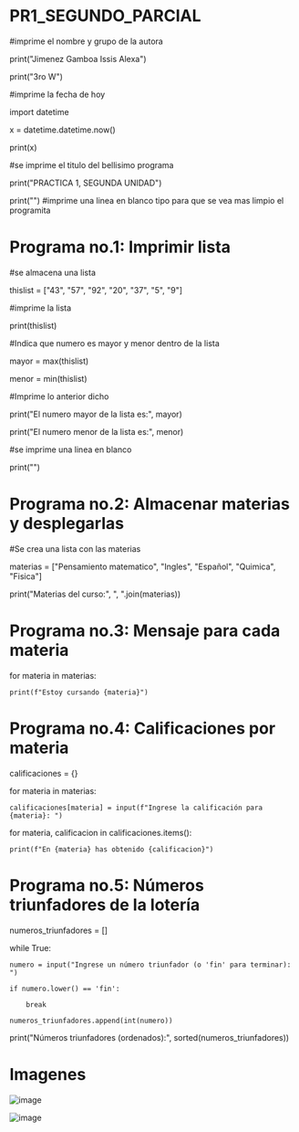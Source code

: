 # PR1_SEGUNDO_PARCIAL

#imprime el nombre y grupo de la autora

print("Jimenez Gamboa Issis Alexa")

print("3ro W")


#imprime la fecha de hoy

import datetime

x = datetime.datetime.now()

print(x)


#se imprime el titulo del bellisimo programa 

print("PRACTICA 1, SEGUNDA UNIDAD")

print("") #imprime una linea en blanco tipo para que se vea mas limpio el programita 

# Programa no.1: Imprimir lista 
#se almacena una lista 

thislist = ["43", "57", "92", "20", "37", "5", "9"]


#imprime la lista 

print(thislist)

#Indica que numero es mayor y menor dentro de la lista 

mayor = max(thislist)

menor = min(thislist)


#Imprime lo anterior dicho 

print("El numero mayor de la lista es:", mayor)

print("El numero menor de la lista es:", menor)


#se imprime una linea en blanco 

print("")


# Programa no.2: Almacenar materias y desplegarlas

#Se crea una lista con las materias

materias = ["Pensamiento matematico", "Ingles", "Español", "Quimica", "Fisica"]

print("Materias del curso:", ", ".join(materias))


# Programa no.3: Mensaje para cada materia

for materia in materias:

    print(f"Estoy cursando {materia}")


# Programa no.4: Calificaciones por materia

calificaciones = {}

for materia in materias:

    calificaciones[materia] = input(f"Ingrese la calificación para {materia}: ")
    
for materia, calificacion in calificaciones.items():

    print(f"En {materia} has obtenido {calificacion}")


# Programa no.5: Números triunfadores de la lotería

numeros_triunfadores = []

while True:

    numero = input("Ingrese un número triunfador (o 'fin' para terminar): ")
    
    if numero.lower() == 'fin':
    
        break
        
    numeros_triunfadores.append(int(numero))
    
print("Números triunfadores (ordenados):", sorted(numeros_triunfadores))


# Imagenes
![image](https://github.com/user-attachments/assets/ba73c5bb-9cb9-4615-a746-f495f2071336)

![image](https://github.com/user-attachments/assets/1df1c1fa-fc1c-448b-aa20-0f854f5067c7)

